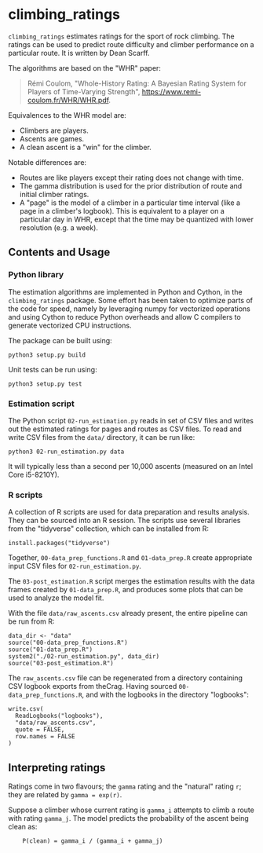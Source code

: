 # climbing_ratings

`climbing_ratings` estimates ratings for the sport of rock climbing.  The ratings can be used to predict route difficulty and climber performance on a particular route.  It is written by Dean Scarff.

The algorithms are based on the "WHR" paper:

> Rémi Coulom, "Whole-History Rating: A Bayesian Rating System for Players of Time-Varying Strength", <https://www.remi-coulom.fr/WHR/WHR.pdf>.

Equivalences to the WHR model are:

-   Climbers are players.
-   Ascents are games.
-   A clean ascent is a "win" for the climber.

Notable differences are:

-   Routes are like players except their rating does not change with time.
-   The gamma distribution is used for the prior distribution of route and initial climber ratings.
-   A "page" is the model of a climber in a particular time interval (like a page in a climber's logbook).  This is equivalent to a player on a particular day in WHR, except that the time may be quantized with lower resolution (e.g. a week).

## Contents and Usage

### Python library

The estimation algorithms are implemented in Python and Cython, in the `climbing_ratings` package.  Some effort has been taken to optimize parts of the code for speed, namely by leveraging numpy for vectorized operations and using Cython to reduce Python overheads and allow C compilers to generate vectorized CPU instructions.

The package can be built using:

```
python3 setup.py build
```

Unit tests can be run using:

```
python3 setup.py test
```

### Estimation script

The Python script `02-run_estimation.py` reads in set of CSV files and writes out the estimated ratings for pages and routes as CSV files.  To read and write CSV files from the `data/` directory, it can be run like:

```
python3 02-run_estimation.py data
```

It will typically less than a second per 10,000 ascents (measured on an Intel Core i5-8210Y).

### R scripts

A collection of R scripts are used for data preparation and results analysis.  They can be sourced into an R session.  The scripts use several libraries from the "tidyverse" collection, which can be installed from R:

```
install.packages("tidyverse")
```

Together, `00-data_prep_functions.R` and `01-data_prep.R` create appropriate input CSV files for `02-run_estimation.py`.

The `03-post_estimation.R` script merges the estimation results with the data frames created by `01-data_prep.R`, and produces some plots that can be used to analyze the model fit.

With the file `data/raw_ascents.csv` already present, the entire pipeline can be run from R:

```
data_dir <- "data"
source("00-data_prep_functions.R")
source("01-data_prep.R")
system2("./02-run_estimation.py", data_dir)
source("03-post_estimation.R")
```

The `raw_ascents.csv` file can be regenerated from a directory containing CSV logbook exports from theCrag.  Having sourced `00-data_prep_functions.R`, and with the logbooks in the directory "logbooks":

```
write.csv(
  ReadLogbooks("logbooks"),
  "data/raw_ascents.csv",
  quote = FALSE,
  row.names = FALSE
)
```

## Interpreting ratings

Ratings come in two flavours; the `gamma` rating and the "natural" rating `r`; they are related by `gamma = exp(r)`.

Suppose a climber whose current rating is `gamma_i` attempts to climb a route with rating `gamma_j`.  The model predicts the probability of the ascent being clean as:

```
    P(clean) = gamma_i / (gamma_i + gamma_j)
```
